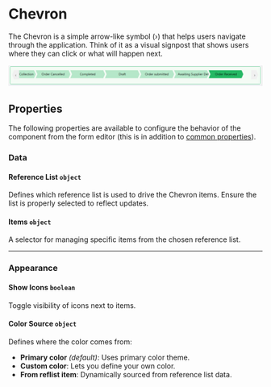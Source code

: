 # Chevron

The Chevron is a simple arrow-like symbol (›) that helps users navigate through the application. Think of it as a visual signpost that shows users where they can click or what will happen next.

![Image](../Advanced/images/chevron1.png)

## Properties

The following properties are available to configure the behavior of the component from the form editor (this is in addition to [common properties](/docs/front-end-basics/form-components/common-component-properties)).

### Data

#### **Reference List** `object`
Defines which reference list is used to drive the Chevron items. Ensure the list is properly selected to reflect updates.

#### **Items** `object`
A selector for managing specific items from the chosen reference list.

___

### Appearance

#### **Show Icons** `boolean`
Toggle visibility of icons next to items.

#### **Color Source** ``object``
Defines where the color comes from:
- **Primary color** *(default)*: Uses primary color theme.
- **Custom color**: Lets you define your own color.
- **From reflist item**: Dynamically sourced from reference list data.


